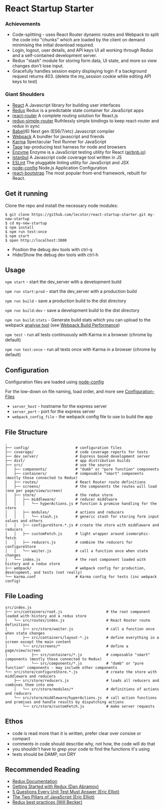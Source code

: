 React Startup Starter
=====================

### Achievements

* Code-splitting - uses React Router dynamic routes and Webpack to split the code into "chunks" which are loaded by the client on demand minimising the initial download required.
* Login, logout, user details, and API keys UI all working through Redux and a self-contained development server.
* Redux "stash" module for storing form data, UI state, and more so view changes don't lose input.
* Gracefully handles session expiry displaying login if a background request returns 403. (delete the my_session cookie while editing API keys to test)

### Giant Shoulders

* [React](https://github.com/facebook/react) A Javascript library for building user interfaces
* [Redux](https://github.com/rackt/redux) Redux is a predictable state container for JavaScript apps
* [react-router](https://github.com/rackt/react-router) A complete routing solution for React.js
* [redux-simple-router](https://github.com/jlongster/redux-simple-router) Ruthlessly simple bindings to keep react-router and redux in sync
* [Babel](https://babeljs.io/)(6) Next gen (ES6/7/etc) Javascript compiler
* [Webpack](https://webpack.github.io/) A bundler for javascript and friends
* [Karma](http://karma-runner.github.io/) Spectacular Test Runner for JavaScript
* [Tape](https://github.com/substack/tape) tap-producing test harness for node and browsers
* [Enzyme](https://github.com/airbnb/enzyme) Enzyme is a JavaScript testing utility for React ([airbnb.io](http://airbnb.io))
* [Istanbul](https://github.com/gotwarlost/istanbul) A Javascript code coverage tool written in JS
* [ESLint](http://eslint.org) The pluggable linting utility for JavaScript and JSX
* [node-config](https://github.com/lorenwest/node-config) Node.js Application Configuration
* [react-bootstrap](http://react-bootstrap.github.io/) The most popular front-end framework, rebuilt for React.

Get it running
--------------

Clone the repo and install the necessary node modules:

```shell
$ git clone https://github.com/lecstor/react-startup-starter.git my-new-startup
$ cd my-new-startup
$ npm install
$ npm run test:once
$ npm start
$ open http://localhost:3000
```

- Position the debug dev tools with ctrl-q
- Hide/Show the debug dev tools with ctrl-h


Usage
-----

`npm start` - start the dev_server with a development build

`npm run start:prod` - start the dev_server with a production build

`npm run build` - save a production build to the dist directory

`npm run build:dev` - save a development build to the dist directory

`npm run build:stats` - Generate build stats which you can upload to the webpack [analyse tool](https://webpack.github.io/docs/build-performance.html) (see [Webpack Build Performance](https://webpack.github.io/docs/build-performance.html))

`npm test` - run all tests continuously with Karma in a browser (chrome by default)

`npm run test:once` - run all tests once with Karma in a browser (chrome by default)

Configuration
-------------

Configuration files are loaded using [node-config](https://github.com/lorenwest/node-config)

For the low-down on file naming, load order, and more see [Configuration-Files](https://github.com/lorenwest/node-config/wiki/Configuration-Files)

* `server_host` - hostname for the express server
* `server_port` - port for the express server
* `webpack_config_file` - the webpack config file to use to build the app

File Structure
--------------
```
.
├── config/                     # configuration files
├── coverage/                   # code coverage reports for tests
├── dev_server/                 # Express based development server
├── dist/                       # app distribution builds
├── src/                        # use the source
│   ├── components/             # "dumb" or "pure function" components
│   ├── containers/             # composable "smart" components (mostly those connected to Redux)
│   ├── routes/                 # React Router route definitions
│   ├── screens/                # the components the routes will load (one per page/view/screen)
│   ├── store/                  # the redux store
│   │   ├── middleware/         # reducer middlware
│   │   │   └── hyperActions.js # function & promise handling for the store
│   │   ├── modules/            # actions and reducers
│   │   │   └── stash.js        # generic stash for storing form input values and others
│   │   ├── configureStore.*.js # create the store with middleware and reducers
│   │   ├── customFetch.js      # light wrapper around isomorphic-fetch
│   │   ├── reducers.js         # combine the reducers for configureStore
│   │   └── waiter.js           # call a function once when state changes
│   └── index.js                # the root component loaded with history and a redux store
├── webpack/                    # webpack config for production, development, and tests (not really)
└── karma.conf                  # Karma config for tests (inc webpack config)
```

File Loading
------------
```
src/index.js
├── src/containers/root.js                    # the root component loaded with history and a redux store
│   └── src/routes/index.js                   # React Router route definitions
│       ├── src/store/waiter.js               # call a function once when state changes
│       ├── src/containers/layout-*.js        # define everything in a screen except the main content
│       └── src/screens/*                     # define a page/view/screen
│           ├── src/containers/*.js           # composable "smart" components (mostly those connected to Redux)
│           └── src/components/*.js           # "dumb" or "pure function" components - may include other components
└── src/store/configureStore.*.js             # create the store with middleware and reducers
    ├── src/store/reducers.js                 # loads all reducers and combines them into one
    │   └── src/store/modules/*               # definitions of actions and reducers
    └── src/store/middleware/hyperActions.js  # call action functions and promises and handle results by dispatching actions
        └── src/store/customFetch.js          # make server requests
```

Ethos
-----

- code is read more than it is written, prefer clear over consise or compact
- comments in code should describe why, not how, the code will do that
- you shouldn't have to grep your code to find the functions it's using
- tests should be DAMP, not DRY

Recommended Reading
-------------------

* [Redux Documentation](http://rackt.org/redux/index.html)
* [Getting Started with Redux (Dan Abramov)](https://egghead.io/series/getting-started-with-redux)
* [5 Questions Every Unit Test Must Answer (Eric Elliot)](https://medium.com/javascript-scene/what-every-unit-test-needs-f6cd34d9836d)
* [The Two Pillars of JavaScript (Eric Elliot)](https://medium.com/javascript-scene/the-two-pillars-of-javascript-ee6f3281e7f3)
* [Redux best practices (Will Becker)](https://medium.com/lexical-labs-engineering/redux-best-practices-64d59775802e#.fkc9pmmyz)
